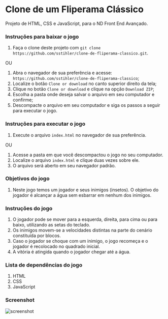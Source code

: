 # Clone de um Fliperama Clássico

Projeto de HTML, CSS e JavaScript, para o ND Front End Avançado.

### Instruções para baixar o jogo

1. Faça o clone deste projeto com `git clone https://github.com/sstihler/clone-de-fliperama-classico.git`.

OU

1. Abra o navegador de sua preferência e acesse: `https://github.com/sstihler/clone-de-fliperama-classico`;
2. Localize o botão `Clone or download` no canto superior direito da tela;
3. Clique no botão `Clone or download` e clique na opção `Download ZIP`;
4. Escolha a pasta onde deseja salvar o arquivo em seu computador e confirme;
5. Descompacte o arquivo em seu computador e siga os passos a seguir para executar o jogo.

### Instruções para executar o jogo

1. Execute o arquivo `index.html` no navegador de sua preferência.

OU

1. Acesse a pasta em que você descompactou o jogo no seu computador.
2. Localize o arquivo `index.html` e clique duas vezes sobre ele.
3. O arquivo será aberto em seu navegador padrão.

### Objetivos do jogo

1. Neste jogo temos um jogador e seus inimigos (insetos). O objetivo do jogador é alcançar a água sem esbarrar em nenhum dos inimigos.

### Instruções do jogo

1. O jogador pode se mover para a esquerda, direita, para cima ou para baixo, utilizando as setas do teclado.
2. Os inimigos movem-se a velocidades distintas na parte do cenário constituída por blocos.
3. Caso o jogador se choque com um inimigo, o jogo recomeça e o jogador é recolocado no quadrado inicial.
4. A vitória é atingida quando o jogador chegar até a água.

### Lista de dependências do jogo

1. HTML
2. CSS
3. JavaScript

### Screenshot

![screenshot](https://user-images.githubusercontent.com/43575395/56446540-96dcf880-62d9-11e9-9abd-401ce67f4070.png)

